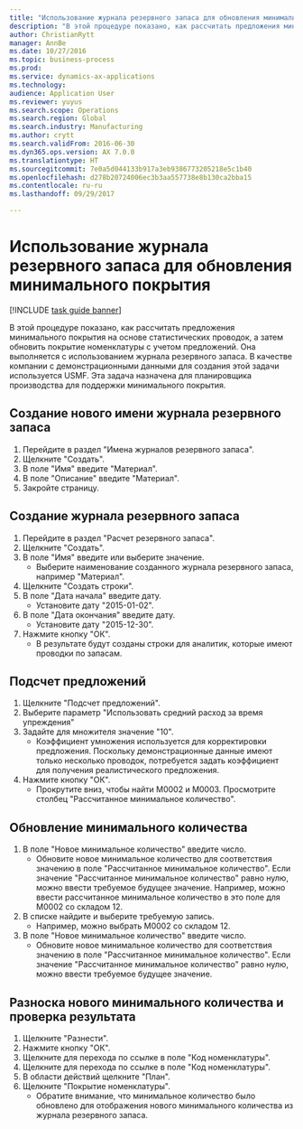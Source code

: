 ```yaml
--- 
title: "Использование журнала резервного запаса для обновления минимального покрытия"
description: "В этой процедуре показано, как рассчитать предложения минимального покрытия на основе статистических проводок, а затем обновить покрытие номенклатуры с учетом предложений."
author: ChristianRytt
manager: AnnBe
ms.date: 10/27/2016
ms.topic: business-process
ms.prod: 
ms.service: dynamics-ax-applications
ms.technology: 
audience: Application User
ms.reviewer: yuyus
ms.search.scope: Operations
ms.search.region: Global
ms.search.industry: Manufacturing
ms.author: crytt
ms.search.validFrom: 2016-06-30
ms.dyn365.ops.version: AX 7.0.0
ms.translationtype: HT
ms.sourcegitcommit: 7e0a5d044133b917a3eb9386773205218e5c1b40
ms.openlocfilehash: d278b20724006ec3b3aa557738e8b130ca2bba15
ms.contentlocale: ru-ru
ms.lasthandoff: 09/29/2017

---
```

# <a name="use-the-safety-stock-journal-to-update-minimum-coverage"></a>Использование журнала резервного запаса для обновления минимального покрытия

[!INCLUDE [task guide banner](../../includes/task-guide-banner.md)]

В этой процедуре показано, как рассчитать предложения минимального покрытия на основе статистических проводок, а затем обновить покрытие номенклатуры с учетом предложений. Она выполняется с использованием журнала резервного запаса. В качестве компании с демонстрационными данными для создания этой задачи используется USMF. Эта задача назначена для планировщика производства для поддержки минимального покрытия.


## <a name="create-a-new-safety-stock-journal-name"></a>Создание нового имени журнала резервного запаса
1. Перейдите в раздел "Имена журналов резервного запаса".
2. Щелкните "Создать".
3. В поле "Имя" введите "Материал".
4. В поле "Описание" введите "Материал".
5. Закройте страницу.

## <a name="create-a-safety-stock-journal"></a>Создание журнала резервного запаса
1. Перейдите в раздел "Расчет резервного запаса".
2. Щелкните "Создать".
3. В поле "Имя" введите или выберите значение.
    * Выберите наименование созданного журнала резервного запаса, например "Материал".  
4. Щелкните "Создать строки".
5. В поле "Дата начала" введите дату.
    * Установите дату "2015-01-02".  
6. В поле "Дата окончания" введите дату.
    * Установите дату "2015-12-30".  
7. Нажмите кнопку "OК".
    * В результате будут созданы строки для аналитик, которые имеют проводки по запасам.  

## <a name="calculate-proposal"></a>Подсчет предложений
1. Щелкните "Подсчет предложений".
2. Выберите параметр "Использовать средний расход за время упреждения"
3. Задайте для множителя значение "10".
    * Коэффициент умножения используется для корректировки предложения. Поскольку демонстрационные данные имеют только несколько проводок, потребуется задать коэффициент для получения реалистического предложения.  
4. Нажмите кнопку "OК".
    * Прокрутите вниз, чтобы найти M0002 и M0003. Просмотрите столбец "Рассчитанное минимальное количество".   

## <a name="update-minimum-quantity"></a>Обновление минимального количества
1. В поле "Новое минимальное количество" введите число.
    * Обновите новое минимальное количество для соответствия значению в поле "Рассчитанное минимальное количество". Если значение "Рассчитанное минимальное количество" равно нулю, можно ввести требуемое будущее значение. Например, можно ввести рассчитанное минимальное количество в это поле для M0002 со складом 12.  
2. В списке найдите и выберите требуемую запись.
    * Например, можно выбрать M0002 со складом 12.  
3. В поле "Новое минимальное количество" введите число.
    * Обновите новое минимальное количество для соответствия значению в поле "Рассчитанное минимальное количество". Если значение "Рассчитанное минимальное количество" равно нулю, можно ввести требуемое будущее значение.  

## <a name="post-the-new-minimum-quantity-and-validate-the-result"></a>Разноска нового минимального количества и проверка результата
1. Щелкните "Разнести".
2. Нажмите кнопку "OК".
3. Щелкните для перехода по ссылке в поле "Код номенклатуры".
4. Щелкните для перехода по ссылке в поле "Код номенклатуры".
5. В области действий щелкните "План".
6. Щелкните "Покрытие номенклатуры".
    * Обратите внимание, что минимальное количество было обновлено для отображения нового минимального количества из журнала резервного запаса.  


